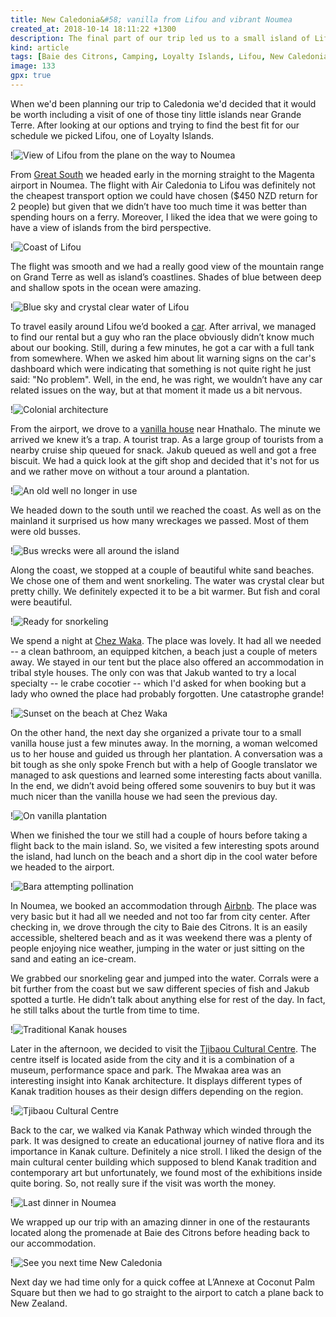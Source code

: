 ```yaml
---
title: New Caledonia&#58; vanilla from Lifou and vibrant Noumea
created_at: 2018-10-14 18:11:22 +1300
description: The final part of our trip led us to a small island of Lifou where we chilled on white sand beaches, went snorkeling in tranquil water as well as learned some interesting facts about the life of a vanilla fruit. The last few hours we spent wandering around vibrant Noumea before a plane took us back home.
kind: article
tags: [Baie des Citrons, Camping, Loyalty Islands, Lifou, New Caledonia, Noumea, Ocean, Road Trip, Snorkeling, Tjibaou Cultural Centre, Vanilla Plantation]
image: 133
gpx: true
---
```


When we'd been planning our trip to Caledonia we'd decided that it would be worth including a visit of one of those tiny little islands near Grande Terre. After looking at our options and trying to find the best fit for our schedule we picked Lifou, one of Loyalty Islands.

!![View of Lifou from the plane on the way to Noumea](31)

From [Great South](https://barakuba.com/trips/2018/06/12/new-caledonia-magnificent-colours-of-great-south/) we headed early in the morning straight to the Magenta airport in Noumea. The flight with Air Caledonia to Lifou was definitely not the cheapest transport option we could have chosen ($450 NZD return for 2 people) but given that we didn’t have too much time it was better than spending hours on a ferry. Moreover, I liked the idea that we were going to have a view of islands from the bird perspective.

!![Coast of Lifou](33)

The flight was smooth and we had a really good view of the mountain range on Grand Terre as well as island’s coastlines. Shades of blue between deep and shallow spots in the ocean were amazing.

!![Blue sky and crystal clear water of Lifou](131)

To travel easily around Lifou we’d booked a [car](https://www.iles-loyaute.com/fr/lifou/transport?view=prestataire&idprestataire=2868). After arrival, we managed to find our rental but a guy who ran the place obviously didn’t know much about our booking. Still, during a few minutes, he got a car with a full tank from somewhere. When we asked him about lit warning signs on the car's dashboard which were indicating that something is not quite right he just said: "No problem". Well, in the end, he was right, we wouldn’t have any car related issues on the way, but at that moment it made us a bit nervous.

!![Colonial architecture](128)

From the airport, we drove to a [vanilla house](https://www.newcaledonia.travel/en/business-directory/activities/maison-de-la-vanille-des-iles-loyaute) near Hnathalo. The minute we arrived we knew it’s a trap. A tourist trap. As a large group of tourists from a nearby cruise ship queued for snack. Jakub queued as well and got a free biscuit. We had a quick look at the gift shop and decided that it's not for us and we rather move on without a tour around a plantation.

!![An old well no longer in use](124)

We headed down to the south until we reached the coast. As well as on the mainland it surprised us how many wreckages we passed. Most of them were old busses.

!![Bus wrecks were all around the island](127)

Along the coast, we stopped at a couple of beautiful white sand beaches. We chose one of them and went snorkeling. The water was crystal clear but pretty chilly. We definitely expected it to be a bit warmer. But fish and coral were beautiful.

!![Ready for snorkeling](129)

We spend a night at [Chez Waka](https://www.newcaledonia.travel/en/business-directory/accomodations/chez-waka). The place was lovely. It had all we needed -- a clean bathroom, an equipped kitchen, a beach just a couple of meters away. We stayed in our tent but the place also offered an accommodation in tribal style houses. The only con was that Jakub wanted to try a local specialty -- le crabe cocotier -- which I'd asked for when booking but a lady who owned the place had probably forgotten. Une catastrophe grande!

!![Sunset on the beach at Chez Waka](138)

On the other hand, the next day she organized a private tour to a small vanilla house just a few minutes away. In the morning, a woman welcomed us to her house and guided us through her plantation. A conversation was a bit tough as she only spoke French but with a help of Google translator we managed to ask questions and learned some interesting facts about vanilla. In the end, we didn’t avoid being offered some souvenirs to buy but it was much nicer than the vanilla house we had seen the previous day.

!![On vanilla plantation](148)

When we finished the tour we still had a couple of hours before taking a flight back to the main island. So, we visited a few interesting spots around the island, had lunch on the beach and a short dip in the cool water before we headed to the airport.

!![Bara attempting pollination](145)

In Noumea, we booked an accommodation through [Airbnb](https://www.airbnb.co.nz/rooms/20626235?location=Noumea%2C%20South%20Province%2C%20New%20Caledonia&s=LInZo6A7). The place was very basic but it had all we needed and not too far from city center. After checking in, we drove through the city to Baie des Citrons. It is an easily accessible, sheltered beach and as it was weekend there was a plenty of people enjoying nice weather, jumping in the water or just sitting on the sand and eating an ice-cream.

We grabbed our snorkeling gear and jumped into the water. Corrals were a bit further from the coast but we saw different species of fish and Jakub spotted a turtle. He didn’t talk about anything else for rest of the day. In fact, he still talks about the turtle from time to time.

!![Traditional Kanak houses](156)

Later in the afternoon, we decided to visit the [Tjibaou Cultural Centre](https://www.newcaledonia.travel/nz/noumea/tjibaou-cultural-center). The centre itself is located aside from the city and it is a combination of a museum, performance space and park. The Mwakaa area was an interesting insight into Kanak architecture. It displays different types of Kanak tradition houses as their design differs depending on the region.

!![Tjibaou Cultural Centre](153)

Back to the car, we walked via Kanak Pathway which winded through the park. It was designed to create an educational journey of native flora and its importance in Kanak culture. Definitely a nice stroll. I liked the design of the main cultural center building which supposed to blend Kanak tradition and contemporary art but unfortunately, we found most of the exhibitions inside quite boring. So, not really sure if the visit was worth the money.

!![Last dinner in Noumea](159)

We wrapped up our trip with an amazing dinner in one of the restaurants located along the promenade at Baie des Citrons before heading back to our accommodation.

!![See you next time New Caledonia](157)

Next day we had time only for a quick coffee at L’Annexe at Coconut Palm Square but then we had to go straight to the airport to catch a plane back to New Zealand.

